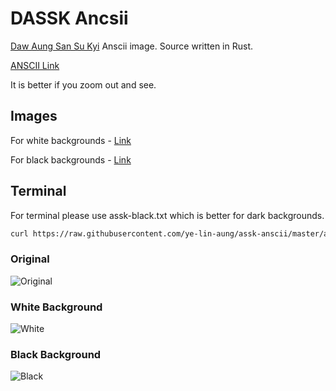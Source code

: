 # DASSK Ancsii

[Daw Aung San Su Kyi](https://en.wikipedia.org/wiki/Aung_San_Suu_Kyi) Anscii image. Source written in Rust. 

[ANSCII Link](https://raw.githubusercontent.com/ye-lin-aung/assk-anscii/master/assk.txt)

It is better if you zoom out and see.

## Images

For white backgrounds - [Link](https://raw.githubusercontent.com/ye-lin-aung/assk-anscii/master/assk.txt)

For black backgrounds - [Link](https://raw.githubusercontent.com/ye-lin-aung/assk-anscii/master/assk-black.txt)

## Terminal 

For terminal please use assk-black.txt which is better for dark backgrounds. 

```bash 
curl https://raw.githubusercontent.com/ye-lin-aung/assk-anscii/master/assk-black.txt
````

### Original 
![Original](https://raw.githubusercontent.com/ye-lin-aung/assk-anscii/master/img/original.jpg "Original")

### White Background
![White](https://raw.githubusercontent.com/ye-lin-aung/assk-anscii/master/img/white.jpg "White")

### Black Background
![Black](https://raw.githubusercontent.com/ye-lin-aung/assk-anscii/master/img/black.png "Black")


